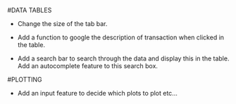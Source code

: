 #DATA TABLES

* Change the size of the tab bar.

* Add a function to google the description of transaction when clicked in the table.

* Add a search bar to search through the data and display this in the table. Add an autocomplete feature to this search box.


#PLOTTING

* Add an input feature to decide which plots to plot etc...


